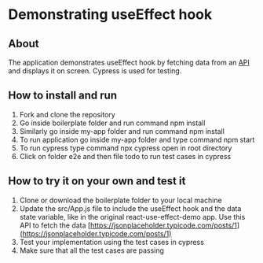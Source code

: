 Demonstrating useEffect hook
============================

About
-----

The application demonstrates useEffect hook by fetching data from an [API](https://jsonplaceholder.typicode.com/posts/1) and displays it on screen. Cypress is used for testing.

How to install and run
----------------------

1.  Fork and clone the repository
2.  Go inside boilerplate folder and run command npm install
3.  Similarly go inside my-app folder and run command npm install
4.  To run application go inside my-app folder and type command npm start
5.  To run cypress type command npx cypress open in root directory
6.  Click on folder e2e and then file todo to run test cases in cypress

How to try it on your own and test it
-------------------------------------

1.  Clone or download the boilerplate folder to your local machine
2.  Update the src/App.js file to include the useEffect hook and the data state variable, like in the original react-use-effect-demo app. Use this API to fetch the data [https://jsonplaceholder.typicode.com/posts/1](https://jsonplaceholder.typicode.com/posts/1)
3.  Test your implementation using the test cases in cypress
4.  Make sure that all the test cases are passing